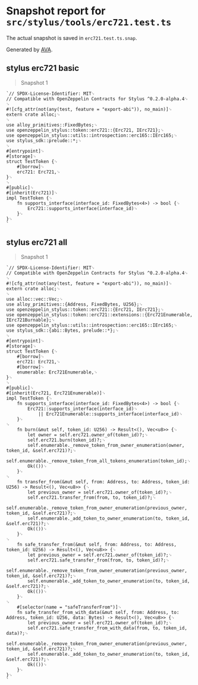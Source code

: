 # Snapshot report for `src/stylus/tools/erc721.test.ts`

The actual snapshot is saved in `erc721.test.ts.snap`.

Generated by [AVA](https://avajs.dev).

## stylus erc721 basic

> Snapshot 1

    `// SPDX-License-Identifier: MIT␊
    // Compatible with OpenZeppelin Contracts for Stylus ^0.2.0-alpha.4␊
    ␊
    #![cfg_attr(not(any(test, feature = "export-abi")), no_main)]␊
    extern crate alloc;␊
    ␊
    use alloy_primitives::FixedBytes;␊
    use openzeppelin_stylus::token::erc721::{Erc721, IErc721};␊
    use openzeppelin_stylus::utils::introspection::erc165::IErc165;␊
    use stylus_sdk::prelude::*;␊
    ␊
    #[entrypoint]␊
    #[storage]␊
    struct TestToken {␊
        #[borrow]␊
        erc721: Erc721,␊
    }␊
    ␊
    #[public]␊
    #[inherit(Erc721)]␊
    impl TestToken {␊
        fn supports_interface(interface_id: FixedBytes<4>) -> bool {␊
            Erc721::supports_interface(interface_id)␊
        }␊
    }␊
    `

## stylus erc721 all

> Snapshot 1

    `// SPDX-License-Identifier: MIT␊
    // Compatible with OpenZeppelin Contracts for Stylus ^0.2.0-alpha.4␊
    ␊
    #![cfg_attr(not(any(test, feature = "export-abi")), no_main)]␊
    extern crate alloc;␊
    ␊
    use alloc::vec::Vec;␊
    use alloy_primitives::{Address, FixedBytes, U256};␊
    use openzeppelin_stylus::token::erc721::{Erc721, IErc721};␊
    use openzeppelin_stylus::token::erc721::extensions::{Erc721Enumerable, IErc721Burnable};␊
    use openzeppelin_stylus::utils::introspection::erc165::IErc165;␊
    use stylus_sdk::{abi::Bytes, prelude::*};␊
    ␊
    #[entrypoint]␊
    #[storage]␊
    struct TestToken {␊
        #[borrow]␊
        erc721: Erc721,␊
        #[borrow]␊
        enumerable: Erc721Enumerable,␊
    }␊
    ␊
    #[public]␊
    #[inherit(Erc721, Erc721Enumerable)]␊
    impl TestToken {␊
        fn supports_interface(interface_id: FixedBytes<4>) -> bool {␊
            Erc721::supports_interface(interface_id)␊
                || Erc721Enumerable::supports_interface(interface_id)␊
        }␊
    ␊
        fn burn(&mut self, token_id: U256) -> Result<(), Vec<u8>> {␊
            let owner = self.erc721.owner_of(token_id)?;␊
            self.erc721.burn(token_id)?;␊
            self.enumerable._remove_token_from_owner_enumeration(owner, token_id, &self.erc721)?;␊
            self.enumerable._remove_token_from_all_tokens_enumeration(token_id);␊
            Ok(())␊
        }␊
    ␊
        fn transfer_from(&mut self, from: Address, to: Address, token_id: U256) -> Result<(), Vec<u8>> {␊
            let previous_owner = self.erc721.owner_of(token_id)?;␊
            self.erc721.transfer_from(from, to, token_id)?;␊
            self.enumerable._remove_token_from_owner_enumeration(previous_owner, token_id, &self.erc721)?;␊
            self.enumerable._add_token_to_owner_enumeration(to, token_id, &self.erc721)?;␊
            Ok(())␊
        }␊
    ␊
        fn safe_transfer_from(&mut self, from: Address, to: Address, token_id: U256) -> Result<(), Vec<u8>> {␊
            let previous_owner = self.erc721.owner_of(token_id)?;␊
            self.erc721.safe_transfer_from(from, to, token_id)?;␊
            self.enumerable._remove_token_from_owner_enumeration(previous_owner, token_id, &self.erc721)?;␊
            self.enumerable._add_token_to_owner_enumeration(to, token_id, &self.erc721)?;␊
            Ok(())␊
        }␊
    ␊
        #[selector(name = "safeTransferFrom")]␊
        fn safe_transfer_from_with_data(&mut self, from: Address, to: Address, token_id: U256, data: Bytes) -> Result<(), Vec<u8>> {␊
            let previous_owner = self.erc721.owner_of(token_id)?;␊
            self.erc721.safe_transfer_from_with_data(from, to, token_id, data)?;␊
            self.enumerable._remove_token_from_owner_enumeration(previous_owner, token_id, &self.erc721)?;␊
            self.enumerable._add_token_to_owner_enumeration(to, token_id, &self.erc721)?;␊
            Ok(())␊
        }␊
    }␊
    `

